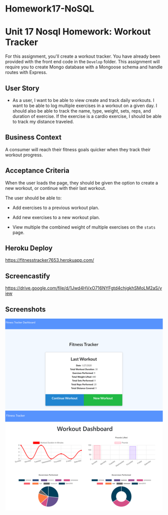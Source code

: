 # Homework17-NoSQL

# Unit 17 Nosql Homework: Workout Tracker

For this assignment, you'll create a workout tracker. You have already been provided with the front end code in the `Develop` folder. This assignment will require you to create Mongo database with a Mongoose schema and handle routes with Express.

## User Story

* As a user, I want to be able to view create and track daily workouts. I want to be able to log multiple exercises in a workout on a given day. I should also be able to track the name, type, weight, sets, reps, and duration of exercise. If the exercise is a cardio exercise, I should be able to track my distance traveled.

## Business Context

A consumer will reach their fitness goals quicker when they track their workout progress.

## Acceptance Criteria

When the user loads the page, they should be given the option to create a new workout, or continue with their last workout.

The user should be able to:

  * Add exercises to a previous workout plan.

  * Add new exercises to a new workout plan.

  * View multiple the combined weight of multiple exercises on the `stats` page.
  
## Heroku Deploy
  https://fitnesstracker7653.herokuapp.com/
  
## Screencastify
  
  https://drive.google.com/file/d/1Jwd4HVxO716NYFgtd4chjgkhSMoLM2aS/view
  
  
## Screenshots
 
  <img src="screenshot/20200128_151031.png">  
  
  
  <img src="screenshot/20200128_151111.png">


